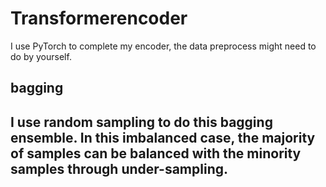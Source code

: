# Transformerencoder

I use PyTorch to complete my encoder, the data preprocess might need to do by yourself.


## bagging
I use random sampling to do this bagging ensemble.
In this imbalanced case, the majority of samples can be balanced with the minority samples through under-sampling.
- 

